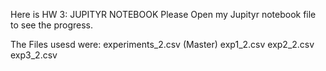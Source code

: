 Here is HW 3: JUPITYR NOTEBOOK 
Please Open my Jupityr notebook file to see the progress. 

The Files usesd were:
experiments_2.csv (Master)
exp1_2.csv
exp2_2.csv
exp3_2.csv

